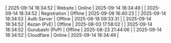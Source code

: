 | 2025-09-14 18:34:52 | Website | Online | 2025-09-14 18:34:49 |
| 2025-09-14 18:34:52 | Registration | Offline | 2025-09-09 16:40:23 |
| 2025-09-14 18:34:52 | Auth Server | Offline | 2025-08-18 09:33:31 |
| 2025-09-14 18:34:52 | Kezan (PvE) | Offline | 2025-08-03 17:58:02 |
| 2025-09-14 18:34:52 | Gurubashi (PvP) | Offline | 2025-08-23 21:44:06 |
| 2025-09-14 18:34:52 | Cloudflare | Online | 2025-09-14 18:34:49 |
